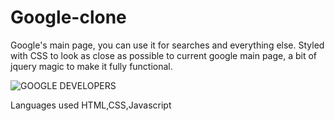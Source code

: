 # Google-clone
Google's main page, you can use it for searches and everything else. Styled with CSS to look as close as possible to current google main page, a bit of jquery magic to make it fully functional.

![GOOGLE DEVELOPERS](https://user-images.githubusercontent.com/45158663/117542820-d3522d00-b037-11eb-97b3-686c7d082b0b.PNG)

Languages used 
HTML,CSS,Javascript
